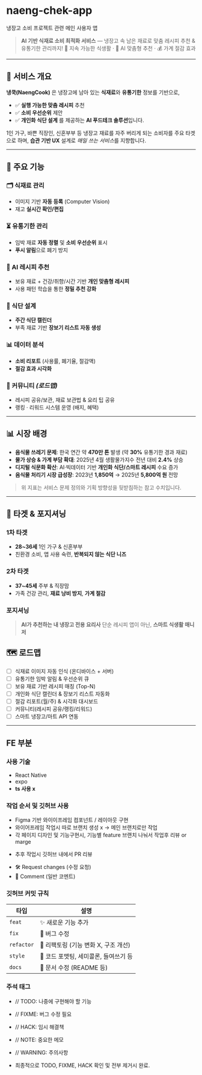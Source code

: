 # naeng-chek-app
냉장고 소비 프로젝트 관련 메인 사용자 앱

> **AI 기반 식재료 소비 최적화 서비스** — 냉장고 속 남은 재료로 맞춤 레시피 추천 & 유통기한 관리까지!
> 🌱 지속 가능한 식생활 · 🧠 AI 맞춤형 추천 · 💰 가계 절감 효과
---

## 📌 서비스 개요

**냉쿡(NaengCook)** 은 냉장고에 남아 있는 **식재료**와 **유통기한** 정보를 기반으로,

* ✅ **실행 가능한 맞춤 레시피** 추천
* ✅ **소비 우선순위** 제안
* ✅ **개인화 식단 설계**
  를 제공하는 **AI 푸드테크 솔루션**입니다.

1인 가구, 바쁜 직장인, 신혼부부 등 냉장고 재료를 자주 버리게 되는 소비자를 주요 타겟으로 하며,
**습관 기반 UX** 설계로 *매일 쓰는 서비스*를 지향합니다.

---

## 🚀 주요 기능

### 🗂 식재료 관리

* 이미지 기반 **자동 등록** (Computer Vision)
* 재고 **실시간 확인/편집**

### ⏳ 유통기한 관리

* 임박 재료 **자동 정렬** 및 **소비 우선순위** 표시
* **푸시 알림**으로 폐기 방지

### 🍳 AI 레시피 추천

* 보유 재료 + 건강/취향/시간 기반 **개인 맞춤형 레시피**
* 사용 패턴 학습을 통한 **정밀 추천 강화**

### 📅 식단 설계

* **주간 식단 캘린더**
* 부족 재료 기반 **장보기 리스트 자동 생성**

### 📊 데이터 분석

* **소비 리포트** (사용률, 폐기율, 절감액)
* **절감 효과 시각화**

### 👥 커뮤니티 *(로드맵)*

* 레시피 공유/보관, 재료 보관법 & 요리 팁 공유
* 랭킹 · 리워드 시스템 운영 (배지, 혜택)

---

## 📊 시장 배경

* **음식물 쓰레기 문제**: 한국 연간 약 **470만 톤** 발생 (약 **30%** 유통기한 경과 재료)
* **물가 상승 & 가계 부담 확대**: 2025년 4월 생활물가지수 전년 대비 **2.4%** 상승
* **디지털 식문화 확산**: AI·빅데이터 기반 **개인화 식단/스마트 레시피** 수요 증가
* **음식물 처리기 시장 급성장**: 2023년 **1,850억** → 2025년 **5,800억 원** 전망

> 위 지표는 서비스 문제 정의와 기획 방향성을 뒷받침하는 참고 수치입니다.

---

## 🎯 타겟 & 포지셔닝

### 1차 타겟

* **28\~36세** 1인 가구 & 신혼부부
* 친환경 소비, 앱 사용 숙련, **반복되지 않는 식단 니즈**

### 2차 타겟

* **37\~45세** 주부 & 직장맘
* 가족 건강 관리, **재료 낭비 방지**, **가계 절감**

### 포지셔닝

> **AI가 추천하는 내 냉장고 전용 요리사**
> 단순 레시피 앱이 아닌, **스마트 식생활 매니저**



## 🗺 로드맵

* [ ] 식재료 이미지 자동 인식 (온디바이스 + 서버)
* [ ] 유통기한 임박 알림 & 우선순위 큐
* [ ] 보유 재료 기반 레시피 매칭 (Top-N)
* [ ] 개인화 식단 캘린더 & 장보기 리스트 자동화
* [ ] 절감 리포트(월/주) & 시각화 대시보드
* [ ] 커뮤니티(레시피 공유/랭킹/리워드)
* [ ] 스마트 냉장고/마트 API 연동

---
## FE 부분

### 사용 기술
- React Native
- expo
- **ts 사용 x**

### 작업 순서 및 깃허브 사용
- Figma 기반 와이이프레임 컴포넌트 / 레이아웃 구현
- 와이어프레임 작업시 따로 브랜치 생성 x -> 메인 브랜치로만 작업
- 각 페이지 디자인 및 기능구현시, 기능별  feature 브랜치 나눠서 작업후 리뷰 or marge

+ 추후 작업시 깃허브 내에서 PR 리뷰
- 🛠 Request changes (수정 요청)
- 💬 Comment (일반 코멘트)

### 깃허브 커밋 규칙
| 타입         | 설명                             |
| ---------- | ------------------------------ |
| `feat`     | ✨ 새로운 기능 추가                    |
| `fix`      | 🐛 버그 수정                       |
| `refactor` | 🔨 리팩토링 (기능 변화 X, 구조 개선)       |
| `style`    | 💄 코드 포맷팅, 세미콜론, 들여쓰기 등        |
| `docs`     | 📝 문서 수정 (README 등)            |


### 주석 태그
- // TODO: 나중에 구현해야 할 기능
- // FIXME: 버그 수정 필요
- // HACK: 임시 해결책

- // NOTE: 중요한 메모
- // WARNING: 주의사항

- 최종적으로 TODO, FIXME, HACK 확인 및 전부 제거시 완료.
